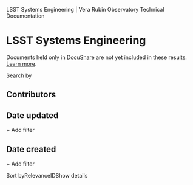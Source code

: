 LSST Systems Engineering | Vera Rubin Observatory Technical Documentation

[](/)

LSST Systems Engineering
========================

Documents held only in [DocuShare](https://docushare.lsstcorp.org/docushare/dsweb/HomePage) are not yet included in these results. [Learn more](/about/).

Search by[](https://www.algolia.com/?utm_source=react-instantsearch&utm_medium=website&utm_content=&utm_campaign=poweredby)

Contributors
------------

Date updated
------------

\+ Add filter

Date created
------------

\+ Add filter

Sort byRelevanceIDShow details